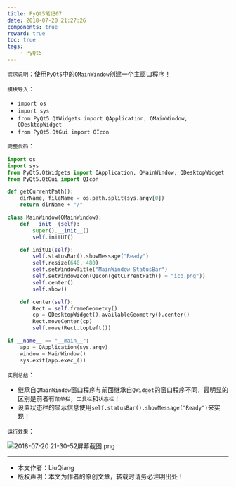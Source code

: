 ```yaml
---
title: PyQt5笔记07
date: 2018-07-20 21:27:26
components: true
reward: true
toc: true
tags:
	- PyQt5
---
```


`需求说明`：使用`PyQt5`中的`QMainWindow`创建一个主窗口程序！

`模块导入`：

- `import os`
- `import sys`
- `from PyQt5.QtWidgets import QApplication, QMainWindow, QDesktopWidget`
- `from PyQt5.QtGui import QIcon`

`完整代码`：

```python
import os
import sys
from PyQt5.QtWidgets import QApplication, QMainWindow, QDesktopWidget
from PyQt5.QtGui import QIcon

def getCurrentPath():
    dirName, fileName = os.path.split(sys.argv[0])
    return dirName + "/"

class MainWindow(QMainWindow):
    def __init__(self):
        super().__init__()
        self.initUI()

    def initUI(self):
        self.statusBar().showMessage("Ready")
        self.resize(640, 480)
        self.setWindowTitle("MainWindow StatusBar")
        self.setWindowIcon(QIcon(getCurrentPath() + "ico.png"))
        self.center()
        self.show()

    def center(self):
        Rect = self.frameGeometry()
        cp = QDesktopWidget().availableGeometry().center()
        Rect.moveCenter(cp)
        self.move(Rect.topLeft())

if __name__ == "__main__":
    app = QApplication(sys.argv)
    window = MainWindow()
    sys.exit(app.exec_())
```

`实例总结`：

- 继承自`QMainWindow`窗口程序与前面继承自`QWidget`的窗口程序不同，最明显的区别是前者有`菜单栏`，`工具栏`和`状态栏`！
- 设置状态栏的显示信息使用`self.statusBar().showMessage("Ready")`来实现！

`运行效果`：

![2018-07-20 21-30-52屏幕截图.png](https://i.loli.net/2018/07/20/5b51e41acc515.png)

---

- 本文作者：LiuQiang
- 版权声明：本文为作者的原创文章，转载时请务必注明出处！